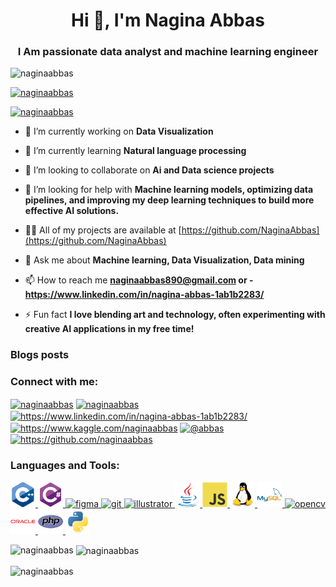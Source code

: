 <h1 align="center">Hi 👋, I'm Nagina Abbas</h1>
<h3 align="center">I Am passionate data analyst and machine learning engineer</h3>

<p align="left"> <img src="https://komarev.com/ghpvc/?username=naginaabbas&label=Profile%20views&color=0e75b6&style=flat" alt="naginaabbas" /> </p>

<p align="left"> <a href="https://github.com/ryo-ma/github-profile-trophy"><img src="https://github-profile-trophy.vercel.app/?username=naginaabbas" alt="naginaabbas" /></a> </p>

<p align="left"> <a href="https://twitter.com/naginaabbas" target="blank"><img src="https://img.shields.io/twitter/follow/naginaabbas?logo=twitter&style=for-the-badge" alt="naginaabbas" /></a> </p>

- 🔭 I’m currently working on **Data Visualization**

- 🌱 I’m currently learning **Natural language processing**

- 👯 I’m looking to collaborate on **Ai and Data science projects**

- 🤝 I’m looking for help with **Machine learning models, optimizing data pipelines, and improving my deep learning techniques to build more effective AI solutions.**

- 👨‍💻 All of my projects are available at [https://github.com/NaginaAbbas](https://github.com/NaginaAbbas)

- 💬 Ask me about **Machine learning, Data Visualization, Data mining**

- 📫 How to reach me **naginaabbas890@gmail.com or - https://www.linkedin.com/in/nagina-abbas-1ab1b2283/**

- ⚡ Fun fact **I love blending art and technology, often experimenting with creative AI applications in my free time!**

### Blogs posts
<!-- BLOG-POST-LIST:START -->
<!-- BLOG-POST-LIST:END -->

<h3 align="left">Connect with me:</h3>
<p align="left">
<a href="https://dev.to/naginaabbas" target="blank"><img align="center" src="https://raw.githubusercontent.com/rahuldkjain/github-profile-readme-generator/master/src/images/icons/Social/devto.svg" alt="naginaabbas" height="30" width="40" /></a>
<a href="https://twitter.com/naginaabbas" target="blank"><img align="center" src="https://raw.githubusercontent.com/rahuldkjain/github-profile-readme-generator/master/src/images/icons/Social/twitter.svg" alt="naginaabbas" height="30" width="40" /></a>
<a href="https://linkedin.com/in/https://www.linkedin.com/in/nagina-abbas-1ab1b2283/" target="blank"><img align="center" src="https://raw.githubusercontent.com/rahuldkjain/github-profile-readme-generator/master/src/images/icons/Social/linked-in-alt.svg" alt="https://www.linkedin.com/in/nagina-abbas-1ab1b2283/" height="30" width="40" /></a>
<a href="https://kaggle.com/https://www.kaggle.com/naginaabbas" target="blank"><img align="center" src="https://raw.githubusercontent.com/rahuldkjain/github-profile-readme-generator/master/src/images/icons/Social/kaggle.svg" alt="https://www.kaggle.com/naginaabbas" height="30" width="40" /></a>
<a href="https://medium.com/@abbas" target="blank"><img align="center" src="https://raw.githubusercontent.com/rahuldkjain/github-profile-readme-generator/master/src/images/icons/Social/medium.svg" alt="@abbas" height="30" width="40" /></a>
<a href="/https://github.com/naginaabbas" target="blank"><img align="center" src="https://raw.githubusercontent.com/rahuldkjain/github-profile-readme-generator/master/src/images/icons/Social/rss.svg" alt="https://github.com/naginaabbas" height="30" width="40" /></a>
</p>

<h3 align="left">Languages and Tools:</h3>
<p align="left"> <a href="https://www.w3schools.com/cpp/" target="_blank" rel="noreferrer"> <img src="https://raw.githubusercontent.com/devicons/devicon/master/icons/cplusplus/cplusplus-original.svg" alt="cplusplus" width="40" height="40"/> </a> <a href="https://www.w3schools.com/cs/" target="_blank" rel="noreferrer"> <img src="https://raw.githubusercontent.com/devicons/devicon/master/icons/csharp/csharp-original.svg" alt="csharp" width="40" height="40"/> </a> <a href="https://www.figma.com/" target="_blank" rel="noreferrer"> <img src="https://www.vectorlogo.zone/logos/figma/figma-icon.svg" alt="figma" width="40" height="40"/> </a> <a href="https://git-scm.com/" target="_blank" rel="noreferrer"> <img src="https://www.vectorlogo.zone/logos/git-scm/git-scm-icon.svg" alt="git" width="40" height="40"/> </a> <a href="https://www.adobe.com/in/products/illustrator.html" target="_blank" rel="noreferrer"> <img src="https://www.vectorlogo.zone/logos/adobe_illustrator/adobe_illustrator-icon.svg" alt="illustrator" width="40" height="40"/> </a> <a href="https://www.java.com" target="_blank" rel="noreferrer"> <img src="https://raw.githubusercontent.com/devicons/devicon/master/icons/java/java-original.svg" alt="java" width="40" height="40"/> </a> <a href="https://developer.mozilla.org/en-US/docs/Web/JavaScript" target="_blank" rel="noreferrer"> <img src="https://raw.githubusercontent.com/devicons/devicon/master/icons/javascript/javascript-original.svg" alt="javascript" width="40" height="40"/> </a> <a href="https://www.linux.org/" target="_blank" rel="noreferrer"> <img src="https://raw.githubusercontent.com/devicons/devicon/master/icons/linux/linux-original.svg" alt="linux" width="40" height="40"/> </a> <a href="https://www.mysql.com/" target="_blank" rel="noreferrer"> <img src="https://raw.githubusercontent.com/devicons/devicon/master/icons/mysql/mysql-original-wordmark.svg" alt="mysql" width="40" height="40"/> </a> <a href="https://opencv.org/" target="_blank" rel="noreferrer"> <img src="https://www.vectorlogo.zone/logos/opencv/opencv-icon.svg" alt="opencv" width="40" height="40"/> </a> <a href="https://www.oracle.com/" target="_blank" rel="noreferrer"> <img src="https://raw.githubusercontent.com/devicons/devicon/master/icons/oracle/oracle-original.svg" alt="oracle" width="40" height="40"/> </a> <a href="https://www.php.net" target="_blank" rel="noreferrer"> <img src="https://raw.githubusercontent.com/devicons/devicon/master/icons/php/php-original.svg" alt="php" width="40" height="40"/> </a> <a href="https://www.python.org" target="_blank" rel="noreferrer"> <img src="https://raw.githubusercontent.com/devicons/devicon/master/icons/python/python-original.svg" alt="python" width="40" height="40"/> </a> </p>

<p><img align="left" src="https://github-readme-stats.vercel.app/api/top-langs?username=naginaabbas&show_icons=true&locale=en&layout=compact" alt="naginaabbas" /></p>

<p>&nbsp;<img align="center" src="https://github-readme-stats.vercel.app/api?username=naginaabbas&show_icons=true&locale=en" alt="naginaabbas" /></p>

<p><img align="center" src="https://github-readme-streak-stats.herokuapp.com/?user=naginaabbas&" alt="naginaabbas" /></p>

<!---
NaginaAbbas/NaginaAbbas is a ✨ special ✨ repository because its `README.md` (this file) appears on your GitHub profile.
You can click the Preview link to take a look at your changes.
--->
